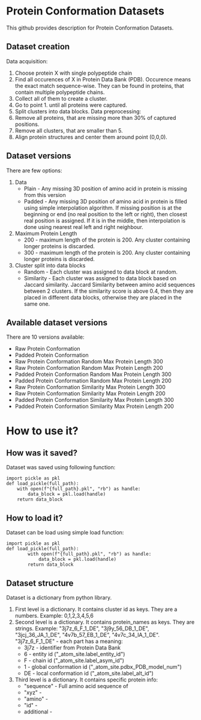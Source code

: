 # Protein Conformation Datasets

This github provides description for Protein Conformation Datasets.

## Dataset creation
Data acquisition:
1. Choose protein X with single polypeptide chain
2. Find all occurences of X in Protein Data Bank (PDB). Occurence means the exact match sequence-wise. They can be found in proteins, that contain multiple polypeptide chains.
3. Collect all of them to create a cluster.
4. Go to point 1. until all proteins were captured.
5. Split clusters into data blocks.
Data preprocessing:
1. Remove all proteins, that are missing more than 30% of captured positions.
2. Remove all clusters, that are smaller than 5.
3. Align protein structures and center them around point (0,0,0).

## Dataset versions
There are few options:
1. Data
   - Plain - Any missing 3D position of amino acid in protein is missing from this version
   - Padded - Any missing 3D position of amino acid in protein is filled using simple interpolation algorithm. If missing position is at the beginning or end (no real position to the left or right), then closest real position is assigned. If it is in the middle, then interpolation is done using nearest real left and right neighbour.
2. Maximum Protein Length
   - 200 - maximum length of the protein is 200. Any cluster containing longer proteins is discarded.
   - 300 - maximum length of the protein is 200. Any cluster containing longer proteins is discarded.
3. Cluster split into data blocks
   - Random - Each cluster was assigned to data block at random. 
   - Similarity - Each cluster was assigned to data block based on Jaccard similarity. Jaccard Similarity between amino acid sequences between 2 clusters. If the similarity score is above 0.4, then they are placed in different data blocks, otherwise they are placed in the same one.

## Available dataset versions
There are 10 versions available:
- Raw Protein Conformation
- Padded Protein Conformation 
- Raw Protein Conformation Random Max Protein Length 300
- Raw Protein Conformation Random Max Protein Length 200
- Padded Protein Conformation Random Max Protein Length 300
- Padded Protein Conformation Random Max Protein Length 200
- Raw Protein Conformation Similarity Max Protein Length 300
- Raw Protein Conformation Similarity Max Protein Length 200
- Padded Protein Conformation Similarity Max Protein Length 300
- Padded Protein Conformation Similarity Max Protein Length 200

# How to use it?
## How was it saved?
Dataset was saved using following function:
```
import pickle as pkl
def load_pickle(full_path):
    with open(f"{full_path}.pkl", "rb") as handle:
        data_block = pkl.load(handle)
    return data_block
```
## How to load it?
Dataset can be load using simple load function:
```
import pickle as pkl
def load_pickle(full_path):
        with open(f"{full_path}.pkl", "rb") as handle:
            data_block = pkl.load(handle)
        return data_block
```
## Dataset structure
Dataset is a dictionary from python library.
1. First level is a dictionary. It contains cluster id as keys. They are a numbers. Example: 0,1,2,3,4,5,6
2. Second level is a dictionary. It contains protein_names as keys. They are strings. Example: "3j7z_6_F_1_DE", "3j9y_56_DB_1_DE", "3jcj_36_JA_1_DE", "4v7b_57_EB_1_DE", "4v7c_34_IA_1_DE".
   "3j7z_6_F_1_DE" - each part has a meaning:
   - 3j7z - identifier from Protein Data Bank
   - 6 - entity id ("_atom_site.label_entity_id")
   - F - chain id ("_atom_site.label_asym_id")
   - 1 - global conformation id ("_atom_site.pdbx_PDB_model_num")
   - DE - local conformation id ("_atom_site.label_alt_id")
3. Third level is a dictionary. It contains specific protein info:
   - "sequence" - Full amino acid sequence of 
   - "xyz" -
   - "amino" -
   - "id" -
   - additional -
